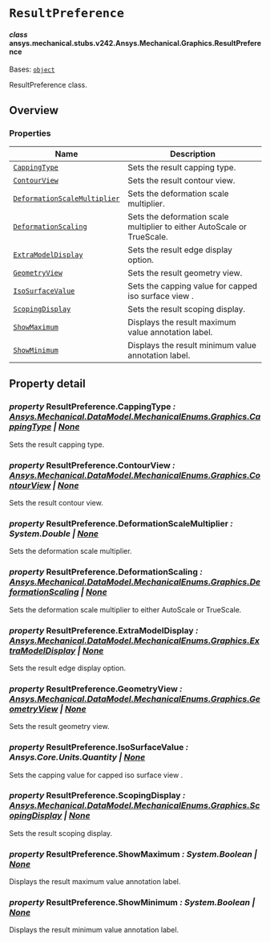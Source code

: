 # `ResultPreference`

<a id="ansys.mechanical.stubs.v242.Ansys.Mechanical.Graphics.ResultPreference"></a>

#### *class* ansys.mechanical.stubs.v242.Ansys.Mechanical.Graphics.ResultPreference

Bases: [`object`](https://docs.python.org/3/library/functions.html#object)

ResultPreference class.

<!-- !! processed by numpydoc !! -->

<a id="overview"></a>

## Overview

### Properties

| Name | Description |
|--------------------------------------------------------------------------------------------------------------------------------------------|-------------------------------------------------------------------------|
| [`CappingType`](#ResultPreference.CappingType)                               | Sets the result capping type.                                           |
| [`ContourView`](#ResultPreference.ContourView)                               | Sets the result contour view.                                           |
| [`DeformationScaleMultiplier`](#ResultPreference.DeformationScaleMultiplier) | Sets the deformation scale multiplier.                                  |
| [`DeformationScaling`](#ResultPreference.DeformationScaling)                 | Sets the deformation scale multiplier to either AutoScale or TrueScale. |
| [`ExtraModelDisplay`](#ResultPreference.ExtraModelDisplay)                   | Sets the result edge display option.                                    |
| [`GeometryView`](#ResultPreference.GeometryView)                             | Sets the result geometry view.                                          |
| [`IsoSurfaceValue`](#ResultPreference.IsoSurfaceValue)                       | Sets the capping value for capped iso surface view .                    |
| [`ScopingDisplay`](#ResultPreference.ScopingDisplay)                         | Sets the result scoping display.                                        |
| [`ShowMaximum`](#ResultPreference.ShowMaximum)                               | Displays the result maximum value annotation label.                     |
| [`ShowMinimum`](#ResultPreference.ShowMinimum)                               | Displays the result minimum value annotation label.                     |

<a id="property-detail"></a>

## Property detail

<a id="ResultPreference.CappingType"></a>

### *property* ResultPreference.CappingType *: [Ansys.Mechanical.DataModel.MechanicalEnums.Graphics.CappingType](../DataModel/MechanicalEnums/Graphics/CappingType.md#ansys.mechanical.stubs.v242.Ansys.Mechanical.DataModel.MechanicalEnums.Graphics.CappingType) | [None](https://docs.python.org/3/library/constants.html#None)*

Sets the result capping type.

<!-- !! processed by numpydoc !! -->

<a id="ResultPreference.ContourView"></a>

### *property* ResultPreference.ContourView *: [Ansys.Mechanical.DataModel.MechanicalEnums.Graphics.ContourView](../DataModel/MechanicalEnums/Graphics/ContourView.md#ansys.mechanical.stubs.v242.Ansys.Mechanical.DataModel.MechanicalEnums.Graphics.ContourView) | [None](https://docs.python.org/3/library/constants.html#None)*

Sets the result contour view.

<!-- !! processed by numpydoc !! -->

<a id="ResultPreference.DeformationScaleMultiplier"></a>

### *property* ResultPreference.DeformationScaleMultiplier *: System.Double | [None](https://docs.python.org/3/library/constants.html#None)*

Sets the deformation scale multiplier.

<!-- !! processed by numpydoc !! -->

<a id="ResultPreference.DeformationScaling"></a>

### *property* ResultPreference.DeformationScaling *: [Ansys.Mechanical.DataModel.MechanicalEnums.Graphics.DeformationScaling](../DataModel/MechanicalEnums/Graphics/DeformationScaling.md#ansys.mechanical.stubs.v242.Ansys.Mechanical.DataModel.MechanicalEnums.Graphics.DeformationScaling) | [None](https://docs.python.org/3/library/constants.html#None)*

Sets the deformation scale multiplier to either AutoScale or TrueScale.

<!-- !! processed by numpydoc !! -->

<a id="ResultPreference.ExtraModelDisplay"></a>

### *property* ResultPreference.ExtraModelDisplay *: [Ansys.Mechanical.DataModel.MechanicalEnums.Graphics.ExtraModelDisplay](../DataModel/MechanicalEnums/Graphics/ExtraModelDisplay.md#ansys.mechanical.stubs.v242.Ansys.Mechanical.DataModel.MechanicalEnums.Graphics.ExtraModelDisplay) | [None](https://docs.python.org/3/library/constants.html#None)*

Sets the result edge display option.

<!-- !! processed by numpydoc !! -->

<a id="ResultPreference.GeometryView"></a>

### *property* ResultPreference.GeometryView *: [Ansys.Mechanical.DataModel.MechanicalEnums.Graphics.GeometryView](../DataModel/MechanicalEnums/Graphics/GeometryView.md#ansys.mechanical.stubs.v242.Ansys.Mechanical.DataModel.MechanicalEnums.Graphics.GeometryView) | [None](https://docs.python.org/3/library/constants.html#None)*

Sets the result geometry view.

<!-- !! processed by numpydoc !! -->

<a id="ResultPreference.IsoSurfaceValue"></a>

### *property* ResultPreference.IsoSurfaceValue *: Ansys.Core.Units.Quantity | [None](https://docs.python.org/3/library/constants.html#None)*

Sets the capping value for capped iso surface view .

<!-- !! processed by numpydoc !! -->

<a id="ResultPreference.ScopingDisplay"></a>

### *property* ResultPreference.ScopingDisplay *: [Ansys.Mechanical.DataModel.MechanicalEnums.Graphics.ScopingDisplay](../DataModel/MechanicalEnums/Graphics/ScopingDisplay.md#ansys.mechanical.stubs.v242.Ansys.Mechanical.DataModel.MechanicalEnums.Graphics.ScopingDisplay) | [None](https://docs.python.org/3/library/constants.html#None)*

Sets the result scoping display.

<!-- !! processed by numpydoc !! -->

<a id="ResultPreference.ShowMaximum"></a>

### *property* ResultPreference.ShowMaximum *: System.Boolean | [None](https://docs.python.org/3/library/constants.html#None)*

Displays the result maximum value annotation label.

<!-- !! processed by numpydoc !! -->

<a id="ResultPreference.ShowMinimum"></a>

### *property* ResultPreference.ShowMinimum *: System.Boolean | [None](https://docs.python.org/3/library/constants.html#None)*

Displays the result minimum value annotation label.

<!-- !! processed by numpydoc !! -->

